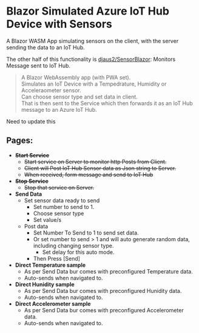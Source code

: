 # Blazor Simulated Azure IoT Hub Device with Sensors
A Blazor WASM App simulating sensors on the client, with the server sending the data to an IoT Hub.

The other half of this functionality is [djaus2/SensorBlazor](https://github.com/djaus2/SensorBlazor): Monitors Message sent to IoT Hub.

> A Blazor WebAssembly app (with PWA set).  
Simulates an IoT Device with a Tempedrature, Humidity or Acceleraometer sensor.  
Can choose sensor type and set data in client.  
That is then sent to the Service which then forwards it as an IoT Hub message to an Azure IoT Hub.

Need to update this

## Pages:
- ~~**Start Service**~~
  - ~~Start service on Server to monitor http Posts from Client.~~
  - ~~Client will Post IoT Hub Sensor data as Json string to Server.~~
  - ~~When received, form message and send to IoT Hub~~
- ~~**Stop Service**~~
  - ~~Stop that service on Server.~~
- **Send Data**
  - Set sensor data ready to send
    - Set number to send to 1.
    - Choose sensor type
    - Set value/s
  - Post data
    - Set Number To Send to 1 to send set data.
    - Or set number to send > 1 and will auto generate random data, including changing sensor type.
      - Set delay for this auto mode.
    - Then Press [Send]
- **Direct Temperature sample**
  - As per Send Data bur comes with preconfigured Temperature data.
  - Auto-sends when navigated to.
- **Direct Hunidity sample**
  - As per Send Data bur comes with preconfigured Hunidity data.
  - Auto-sends when navigated to.
- **Direct Accelerometer sample**
  - As per Send Data bur comes with preconfigured Accelerometer data.
  - Auto-sends when navigated to.
